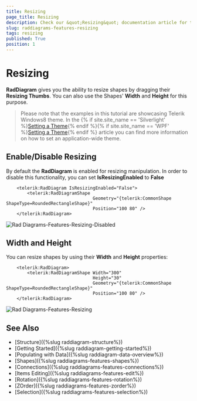 ```yaml
---
title: Resizing
page_title: Resizing
description: Check our &quot;Resizing&quot; documentation article for the RadDiagram {{ site.framework_name }} control.
slug: raddiagrams-features-resizing
tags: resizing
published: True
position: 1
---
```


# Resizing

__RadDiagram__ gives you the ability to resize shapes by dragging their __Resizing Thumbs__. You can also use the Shapes' __Width__ and __Height__ for this purpose.

>Please note that the examples in this tutorial are showcasing Telerik Windows8 theme. In the {% if site.site_name == 'Silverlight' %}[Setting a Theme](http://www.telerik.com/help/silverlight/common-styling-apperance-setting-theme.html#Setting_Application-Wide_Built-In_Theme_in_the_Code-Behind){% endif %}{% if site.site_name == 'WPF' %}[Setting a Theme](http://www.telerik.com/help/wpf/common-styling-apperance-setting-theme-wpf.html#Setting_Application-Wide_Built-In_Theme_in_the_Code-Behind){% endif %} article you can find more information on how to set an application-wide theme.		

## Enable/Disable Resizing

By default the __RadDiagram__ is enabled for resizing manipulation. In order to disable this functionality, you can set __IsResizingEnabled__ to __False__


```XAML
	<telerik:RadDiagram IsResizingEnabled="False">
		<telerik:RadDiagramShape 
								 Geometry="{telerik:CommonShape ShapeType=RoundedRectangleShape}"
								 Position="100 80" />
	</telerik:RadDiagram>
```

![Rad Diagrams-Features-Resizing-Disabled](images/RadDiagrams-Features-Resizing-Disabled.png)

## Width and Height

You can resize shapes by using their __Width__ and __Height__ properties:


```XAML
	<telerik:RadDiagram>
		<telerik:RadDiagramShape Width="300" 
								 Height="30"
								 Geometry="{telerik:CommonShape ShapeType=RoundedRectangleShape}"
								 Position="100 80" />
	</telerik:RadDiagram>
```

![Rad Diagrams-Features-Resizing](images/RadDiagrams-Features-Resizing.png)

## See Also
 * [Structure]({%slug raddiagram-structure%})
 * [Getting Started]({%slug raddiagram-getting-started%})
 * [Populating with Data]({%slug raddiagram-data-overview%})
 * [Shapes]({%slug raddiagrams-features-shapes%})
 * [Connections]({%slug raddiagrams-features-connections%})
 * [Items Editing]({%slug raddiagrams-features-edit%})
 * [Rotation]({%slug raddiagrams-features-rotation%})
 * [ZOrder]({%slug raddiagrams-features-zorder%})
 * [Selection]({%slug raddiagrams-features-selection%})